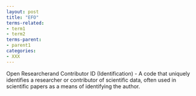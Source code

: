 ```yaml
---
layout: post
title: "EFO"
terms-related:
- term1
- term2
terms-parent:
- parent1
categories:
- XXX
---
```


Open Researcherand Contributor ID (Identification) - A code that uniquely identifies a researcher or contributor of scientific data, often used in scientific papers as a means of identifying the author. 
